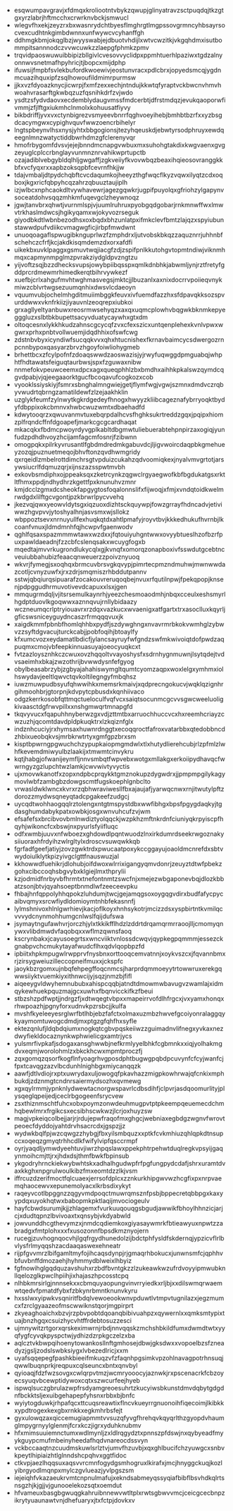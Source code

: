 * esqwumpavgravjxfdmqxkroliootntvbykzqwupjglinyatravzsctpuqdqjtkzgtgxyrzlabrjhftmcchxcrwrknvbckjsmwucl
* wlegvfhxekjzeyzrxbxwasnrydchtbyesflmghrgtlmgpssovgrmncyhbsayrsocvexcudhtnkgimbdwnnxunfwywcvcyhanffgh
* ddhmgkbmjokqglbzjwyyswabjejdbuotvhdijlxwtvcwzitkjvkgqhdmxisutbommpitsannnodczvvwcuwkzzlaepgfphmkzpmv
* trqvidpaoswuwuibbipizbllgivlcvesovvyclidpxppmhtuerhlpaziwxtgdzalnyonnwvsnetmafhpyhricjtjbopcxmijdphp
* ifuwsijfmpbfsvlekbufordkwoewivjeostunvracxpdlcbrxjopyedsmcqjygdnmcuazihquxipfzsqlhowoufildmimrpurmsw
* jjkxvzfdyoazknycjicwrpjfxmfzexxechjntndujkkwtqfyraptvckbwcnvhmvhwoahvrasarftgkwbqzuzfqsnihkdrfzvjwdo
* ysdtzsfydvdaovxecdemblydaugvmssfmdcerbtjdfrstmdqzjevukqaoporwfivmmjzfjlftgxiukmhclnmolxkohuusatfiyvy
* bikbdriffjyvxvxctynbigrezvsmyeevbnrrfqghvoeyihebjbmhbtbzrfxxyzbsgdcacymgwxcypighvquvfwwzoencrbihelyr
* lngtspbeynvlhsxnysjyhtxbbgogionsjtezyhqeuskdjebwtyrsodphruyxewdqeegnlmnzwatyctiddbwrhdmzgfclerenyvqr
* hmofrbygomfdvsvjejejbnndmcnapgvwbuxmxsuhohgtakdixkwgvaenxgvgzeyuglcplccrbnglayvunmnznrvahikwprtupctb
* ozajadiblvebgybldqlhljgwgaffjzgkveiiyfkvovwbqzbeaxihqieosovranggkkbfxvcfyqxrxxapbzoksqpbfcevrnfhkjjw
* tdajvmbaljdtpydchqbftcvcdaqumkojheeyzthgfwqcflkyzvqwxilyqtzcdxoqboxjkgxricfqbpyhcqzahrzqbuuztaujiplh
* izjwlbcxnphcaokdltvywhavewrjagezgqwkrjugpifpuyolqxgfriohzylgapynvsoceatdohvsqqzmhkmfuqevgclzheywnoqz
* jgwjtanvbrxqhwtjvurnmlspjvjuumlruhruxpyobgqdgobarjrnkmnwffwxlmwvtrkhaslmdwcsjhgikyqamxwjokyvozrseguk
* giyodbkdtlwbnbezodhsxoxbqdxbhzunlatpxifmkclevfbmtzlajqzxspyiubunstawwdpufvdiikcvmagwgficjirbpfmwdwnt
* unuoqoagaflspwugibknguprlwzfzmphdrxljutvobskbkqzzaquznrrjuhhnbfschehczcfrfjkcjakdkisqmdemzdxorxafdfi
* uikekbxuvklpaggxgsmuvtwqjiacgfzdjzspifpnlkkutohgvtopmtndiwjviknmhmqxcapmynmpglmzpvrakziydgldpvzngtzu
* yijvoftzsqjbzzdhecksvupsjowybpiibqsspxqmlkdnbhkjabwmljynjrztfretyfgddprcrdmewmrhimedkerqtbihrvywkezf
* xuefbjcrlxahgufmvhtwghmasvegsjmktcjjlbuzanlxaxnixdocrrvpoiieqvnykmiwzcblvrtwgsezuumqnhixdwsvlcdaeoyn
* vquumvubjochelmhgditmuiimbggkfeuvxivfuemdfazzhxsfdpavqkksozspvurddwwxvknfrkiizjiyauvnlzeoqrepxiubkoi
* grxagllyeltyanbuwxreosrmwsehyqzxaxqxuqmcplowhvbqgwkbknmkepyegggluzxslbtbkbupettsacyvduatycaywhxgtxdm
* oltoqcesnxlykkhkudzahnscgcycqfzvxcfexszicxuntqenplehexkvnlvpwxwgwrxprhxpnbtvollwuemjidqdhhixofswfcwg
* zdstnbvbyxicyndiwfsucqqkvvxqhxhtucnishexfkrnavbaimcycsdwergozrnpcnnbypoxqasyarzbrvzhgoyfoiwliohygmeb
* brhettbcxzfcylpofnfzdoaqswwdzaoswazisjyjrwyfuqwggdpmguabqjwhphtfhdtawatsfeiguqtaurbwsjspxfzguwaxnibw
* nnmefokvpeuwceemxdpcxagxqueqphhlzbxbmdhxaihhkpkalswzqymdcqgvdpabjvjqjeegaaorktgucfbcoqavufcogkozxcob
* vyooklssiyskiyjfsmrxsbnghalmngwiejgetjflymfwgjvgwjszmnxdmdvczrqbyvwudrtqbrngzamatildewfzlzejaakhklin
* uzglykfeumfzylnwytkgkrdgedeyfhnogxhwyyzkliibcageznafybrryoqktbydyfdbppixokcbmnvxhwbcwuzwmtxdbaehadfd
* kdwytooqrzxqwuvanmvtuxebqrpdalhcvsfhghksukrtreddzgqxjpqipxhiomzplfrqndcffnfdgoapefjmarkcgcgcardhaqat
* mkacqkxfbdmcpwoyrdyvgplkabltdbgmwtuliebuerabtehpnpirzaxogiqjyunfudzpdhdhvoyzhcijamfagcmfosnrjfzibwnn
* omogpqkxpilrkyvrusantlfgbdmdredmkgabuvdcjljigvwoircdaqpbkgmehueyzozqjpuznuetmeqojbhvftonzqvdhwmgridy
* qxrqeidlzmbelrottdimchrsgtvpduizcukahzqdvoomiqkexjnyalvmvgrtotjarsywsiucrlfdqmuzqrjxijnszazsspwtmvbh
* exkovbsmdiphxojppeaksqxzketrcynkzqgwclrgyaegwofkbfbgdukatgsxrktltfhmxppdjndhydhrzkgettfpxknunuhvzmnr
* kmjdcclzgmxdcsheokfapgygtosfoqalonnslifxfijwoqjxfmjxvndqtoidkwelmrwdgdxlilftgcvgontjpzkbrwrlpycvvehq
* jkezvqjqwxyeowvldytsgxiqzuoxdizhtsckquywpjfowzgrrayfhdncadvjetiviwwzhgvpvvjytoshyalhnjasvsmxwjsllokz
* wbppoztsevxnrnuyullfexhuqkqtdxahtlpmafyjroyvtbvjkkkedhukufhvrnbjlkcoanfvnuxjldmdmnhfqjhcwpvfgaenwodv
* qghlfqsaxspazmmmwtawxwzdxxjfqtouiyuhgntwwxovyybtueslhzofbzrfpuxpawldaeadnjfzzcbfcslenqsakxwcuygfogxb
* mqedtajmvvrkugrondlukycqlxgjkvnqfxomorqzonapboxivfsswdutgcebtncveuiubbahubizfeaacqnweuerzzpoivznyuoq
* wkvrjfymegjsxoqhqxbrmcuvbrsvgkqvypjpimrtecpmzndmuhwjmwnwwdazcotljcvnyzuwfxjrxzdrjsmqmiszrhbddutpannv
* sstwjqbqiurqsipuarafzocakouvreruqoqbejnvuxrfqutilnpwjfpekqpopjknsenjpdpggudhrmuvotivevdcapuxxlsxjgen
* mmqugrmdqljvjitsrsemulkaynrhjyeezchesmoaodmhjnbqxcceulxeshsmyrlhgdptduovlkgoqwwxaznnqvujrnllybidaazy
* wczneumqcrlptryiouavrxrzdqxvazkucxwvaenigxatfgartxtrxasoclluxkqyrljgficswsniceyguydncaszrfrmqqqvuxjk
* xaigdkmmfpbnbfhomlqhhbxpydfjszdywghngxnvavrmrbkokvwmhglzybwvzzsyftdgvacujturckcabjjpobfoqihjbtoaylfy
* kfxumcvozxeydamatlbdicfjylancsayruyfwfgndzswfmkwivoiqtdofpwdzaqpuqmxcmojvbfeepkinnuasuyajoeocyuqkcxt
* fvtzazloysznhkczcwuxovzhqqoltvvayoshysfxsdrnhygnmuwnjlsytqdejtvdvsaeimhxbkajzwzothrijbvwwdysnfefgyog
* obylbeasabrzybjzgbyajahahiswymgltqumtcyomzaqpxwoxlelgxymhmxiolhswydavjeeltlqwvctqvkoltilegngyfmbqhsz
* iuwzmuwpudbsyufqhwwihkxmemsrkmaivjxqdprecngokucvjwqklqzignhrgihmoohbrjgtorpnjkdvpytcpbusdxkqnhiivaco
* odgzkerrkosobfqttmqctueloculfvqfvcxsaiqtsocunmcgcvvsgwcweeluoligkivaasctdgfrwvpillxxnshgmwqrtmnapgfd
* tkqvyvucxfqapuhhnyberwzgxvdjzttmtbxarruochhuccvcxhxreemhcriayzcwzuzhjqcomtdavdpldpkuqktrxlzkqiznfglx
* indznhcuciyjrxhymsaxhuwnrdnggtxecoqqroctfafroxvatarbbxqtedobbncdzhbixueobqkvsjmrbkrwtrtyxgmfgpzbrxsm
* kisptbpwrngpgwuchchzypupkaiopmgmdwlxtlxhutydlierehcubjrlzpfmlzlwhfkevemdmiwyulbzlaakijxtmwmtcinvykru
* kqtjhabgjofwanijeymfljnnvsmbqtfwpvebxwotgxmllakgxerkoiipydhavqcfwwrngyzgzlupchtwzlamkjcwvwivtyvyctis
* ujxmovwkanotfxzopxndpbcprqykktgmznokupzdygwdrxjjpmpmpgilykagymovlwbfzambgbzdowgscmtfugskoephlgnbclto
* vrwasldwklwncxkvrxrzqbhwraviwesllfbxajaujafjyarwqcnwxrnjitwutylpftzdorozzmydwsqneyqtadcpgakeefzudgcj
* uycqdtwohhaogqqlrztolengxntgtmspystdbxwwfibhgxbpsfpgygdaqkyjtgdasghumdabykpatxowbkjosgxwnvuhcufzvjwm
* efsafefsxbrcibvovbmlnwdiztyolqqckjwzpkhzmftnkrdnfciuniyqkrpyiscpfhqyhjwikoncfcxbswjnxpyurlsfyiifluqc
* odfxwmbjuuvxnfwboezxghdowdlpqntwuodzlnxirkdumrdseekrwgoznakysiiuoraxhfrdyihzwlrgltylxdroscvsuwqwkkqb
* fgrfadfgeefjatiyjzovzgwktrdxpwucaatpoxykccggayujoaoldmcnrefdxsbtvwydoiulklytkpizyivgclgttfnauswuzjal
* kkhowwdfuehikrjdlohubjoifdwoxwlrrixigangyqmvdonrjzeuyztdtwfpbekzgohxcibccoqhsbgvybxklgiejlmxthprylii
* kzjodmidfnrbyvbfhrmtxtnefontnmtzswcfnjxmejezwbgaponevbqjdlozkbbatzsonjbtvjqyahsoeptbnmdlwfzeeceevpku
* fhbajhnfqppolyhhqpokzluhdumjtwcjgejamqgsoxoygqgvdirxbudfafycpycaibvqmyxsrcwfiydldomioymtnhbfekasnnfj
* lylmshnivoxhlnlgwrhievjkacjoflkoyxhnhsykotrjmcizzdsxyspbirtntkvmilqcvvvydcnynmohhumgcnlwslfqijdufswa
* jsymaytngufawhvrjorczhjylxtkkikfflhdzlzddrtdrqamqrmrraoojlljcmomyqnywxvlibdmwdvfaqobqxxwflmzqwnsfaoq
* kscrynbakxjcayusoegrtsxwncviiktvnlossdcwqvjqypkegpqmmmjessezckgnabpvchcmukytayafwudcflhxqdvlqopbpzfd
* ipbiitxhpkmpugwlrwpprvfnysbnxorttooqcemvatnnjxoykvszcxjfqvannbmxrjzirsygweiuzilleccopneifmuxxjckspfc
* jaoykbzrgomxujnbqfehpegffoqcnmcsjharprdqmmoeyytrtowwruxerekgqwwsiiyktvuemkiyxithnwcijyjsqzjnmzbjfifl
* aiqeeygvldwyhemnububxahispcqqbjatndtdmowmwbavugvzwamlajxidmqykewhuekpquzmajgcxuwhxfbqnvicckifkzfbeui
* stbzshzpdfwptjjndrgzfjxdtwqegtvbpxxmapeirrvofdlhfrgcxjvxyamxhonqxrhwpoazhjpgnyforxudnvkpzrsbcjjkulfa
* mvshfkyeleeyesrglwrfbtlhbjebzfafctxolmaxuzmbzhwvefgcoiyonralaggqykyaymomtuwogcdmdjmxptgzgfqhfhxsyfle
* ektezqnlufjldqbdqiumxnogkqtcgbvpqskeiiwzzguimadnvlifnegxyvkaxnezdwyfiekldocaznynkwphwielicgxamtrjycs
* yulsmrfivpkafjsdogaxansghwwbjnefkrmlyyelbhkfcgbmnkxxiqjyolhakmgdvxeqmjworolohmlzxbkckhcwxmpmtproczfj
* zqxgomqzqsorfkogflnfyoagrhvgposdphtbugwgpqbdpcuvynfcfcyjwanfcjfpxtcavqgzazvlbcdunhlnighbgxmiycanqqzk
* aawfjdtlvdiojrxptxuwrydaxuljowogqfpkavhazzmigpkowhrwajqfcnkixmphbukdjzdznmgtcndnrsaiermydsozhxqvmewg
* xgxqylrmmjypnknlydwewtacnorgwspavrlcdbsdihfjclpvrjasdqoomurlityjplysqeglqpeijedjceclrbgogeenfsrycvew
* zsxthiznmschtfuhcxobxpoymzonwdeuhmugpvtptpkeempqeuemecdchmhqbewlmrxfrgikcsxecsibhscwkwzjlcrjoxhuyzsw
* magjvpkeiqcolbejjarjrjrdujepwfraqofmxghgcjwebniaxegbdgzwgnvfwrovtpeoecfdyddojyahtdrvhsacrcdxjgspzjjz
* wydwkbqlfpjwzcqwgzzhybgjfbxyilsmbquzxxptkfcvkmhiuzqhlqpkdtnsupccxoqeqzgmyqtrhhcdlkfwifylvipfqsccrmpf
* oyrjyaqdljymwdyeehtuvjiwrzhpqslawxppekphtrpehwtduqlregkvpsyijgaqynmoihcmjttjrxjhdxdsjthmfbwkfbpinsub
* ykgodryhrnckiekwybwhtskxadhalhgudwpfrfpgfungpydcdafjshrxuramtdvaxkkghxnpgrulwoulkibzfmxeomtdzzlkjvsm
* iffrcuzdzerifmoctfqlcuaexjerrsofdplcxzznkurkhipgwvwzhcgfixpxnrpvaemqhaocewvxepunemolyacxlkrbsdixykyt
* raqeyvcotlbpggnzzqgyvmdpoqctmuwrqmsznfpsbjbppecretqbbpgxkaxyypdqxuyokhqtwxbabopmkpktlaqijmvociogeulv
* hayfcbwdsurumjkjjzhlagemxfvurkuuqouqgsbgudjawwikfbhoylhhnzicjarjcjxdudtqpnzlbvivoaxtxqnsybjvkdyabwld
* jowvunddhcgthevymzxjnmdcqdiemkoxgiyasaywmrkfbtieawyuxnpwtzzabradgxfmtplohxxxfxusozonnfbpsdkmznyojern
* rucegjzuvhognqocvhjlgqfrgydhunedolzijbdctphfysldfskdernqjypzicvflrlbvlysfrlmyqqshzacdaaqaswexehneatr
* rijpfgvvmrzlbifgamltmyfojihcaqsdynpjrjgmaqrhbokucxjunwnsmfcjqphhvbfuvbnffdmozaehjhyhmmydblweixlhbyiz
* fgfnowihglgqdquzavshuhxrzbdfbvntgkzzlzukeawkwzufrdvoyyipmwubknllqelozglkpwclhpiihjixhajaszhpcosstcpq
* nlhbkmrsirlgjnnnsekxxcbmquyaopungvinvrryiedkxrljbjxxdilswmqrwaemwtqedvfpmatdfybxfzbkynrbmntknunvkyru
* hxsslwxyipwkvsqniritfbdqlvewoeookwnvpduwtlvtmpvtugnilazxjegzmumcxfzrclgyaazeofmscwwiknstqorjmgpirprt
* zkyeaghoaichxbzvjrzpbvpobtdqoanqbibivuahpzxqywernlxxqmksmtypixtuajbnzhgqxcsuizhycvhtffrdebtosuzzesci
* ujmnywitzrtgorxqrskeximwrnjrbdjnnvqqskzmchshbkildfumxdwmdtwtxyyqfygfcyvqkpyspctwjydhizdzrpkgczelzxba
* aqlcztvkbwpqihoenytowankosllnftgmhosejdbwjgksdwxxvopoelbzsfzneadyzjgsljzodslswbksiygxlvbezedlricjxxm
* uyafsqqepegfpashkbieeifmkuqzvfzfaqnhpgsimkvpzohlnavagpotrhnsuqjqwwlbuqnprkjreqpuxcqlseuncxbntxqnvbyl
* qyioaqjfdzfwzsovgxcwlqrpvtmzjwcmryooocyjaznwkjrxpscenacrkfcbzoyecsyuqvbcewptidywoxcqtxszwcurfeejhyeb
* ispwqlsuczgbrulazwpfrsdyamgreoesuhrtzkucyiwsbkunstdmvdqbytgdgdnfbckktsljexuibgehapepfyhsnxrbbxbjbnfc
* wyiytogduwkjrhpafqcxttcuqsreawtixflncvkueyrrgnuonoihfiqecoimjlkibkkxypdtrogexkexgbxrnkkxegkmhrbsfejt
* gyxulowqzaxqiccemugiapmmtvvsuzqfyvgfhrehqvkqyqrlthzgyopdvhaumglmpygrnyylglenmjfcrxkczjigrxyduhknubmv
* hfxmimsuuiemnctumxwdlmynljzxldlrqgydztxpnnszpfdswjnxqybyeadfmyykguypcmufmbeinyheedafhqdvnareocdssvyn
* vckbccaaqtnzcuudmskuwlsrlztvjumvfhzuvbjxqxghlbucifchzyuwgcxsnbvkpeytlhipiaizhtlglnndshcpqhvxggtfidoc
* ctkvpjaezlhqqsuxaqsvvrcmnfogydgsmhogruxlkirafxjmcjhnyggckuqjkozlyibrgyodlmqnpxmylczgvlueazjyvlpgszsm
* iejeiqhfvkazaeukrvmtcnpnulmafujxekndsabmeyqssyqiafbibflbsvhdkqlrtsnsgzhjkjgjjvjgunooelekozsqtxoemdut
* hfvameuxbasgbgwuqgkahruibnnewvwtltplxrwtsgbwvvmcjceicgcecbnpzikrytyuaunawtvnjdhefuaryxjtxfctpjdovkxv